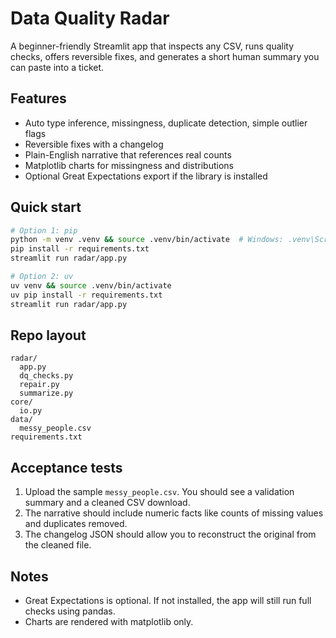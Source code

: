 # Data Quality Radar

A beginner-friendly Streamlit app that inspects any CSV, runs quality checks, offers reversible fixes, and generates a short human summary you can paste into a ticket.

## Features
- Auto type inference, missingness, duplicate detection, simple outlier flags
- Reversible fixes with a changelog
- Plain-English narrative that references real counts
- Matplotlib charts for missingness and distributions
- Optional Great Expectations export if the library is installed

## Quick start
```bash
# Option 1: pip
python -m venv .venv && source .venv/bin/activate  # Windows: .venv\Scripts\activate
pip install -r requirements.txt
streamlit run radar/app.py

# Option 2: uv
uv venv && source .venv/bin/activate
uv pip install -r requirements.txt
streamlit run radar/app.py
```

## Repo layout
```
radar/
  app.py
  dq_checks.py
  repair.py
  summarize.py
core/
  io.py
data/
  messy_people.csv
requirements.txt
```

## Acceptance tests
1) Upload the sample `messy_people.csv`. You should see a validation summary and a cleaned CSV download.
2) The narrative should include numeric facts like counts of missing values and duplicates removed.
3) The changelog JSON should allow you to reconstruct the original from the cleaned file.

## Notes
- Great Expectations is optional. If not installed, the app will still run full checks using pandas.
- Charts are rendered with matplotlib only.
